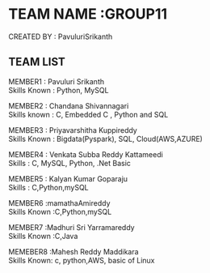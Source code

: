 # TEAM NAME :GROUP11
CREATED BY : PavuluriSrikanth
## TEAM LIST
MEMBER1 : Pavuluri Srikanth <br/>
Skills Known : Python, MySQL <br/>

MEMBER2 : Chandana Shivannagari <br/>
Skills known : C, Embedded C , Python and SQL <br/>

MEMBER3 : Priyavarshitha Kuppireddy <br/>
Skills Known : Bigdata(Pyspark), SQL, Cloud(AWS,AZURE) <br/>

MEMBER4 : Venkata Subba Reddy Kattameedi <br/>
Skills : C, MySQL, Python, .Net Basic <br/>

MEMBER5 : Kalyan Kumar Goparaju <br/>
Skills : C,Python,mySQL <br/>

MEMBER6 :mamathaAmireddy <br/>
Skills Known :C,Python,mySQL <br/>

MEMBER7 :Madhuri Sri Yarramareddy <br/>
Skills Known :C,Java <br/>

MEMEBER8 :Mahesh Reddy Maddikara <br/>
Skills Known: c, python,AWS, basic of Linux <br/>
